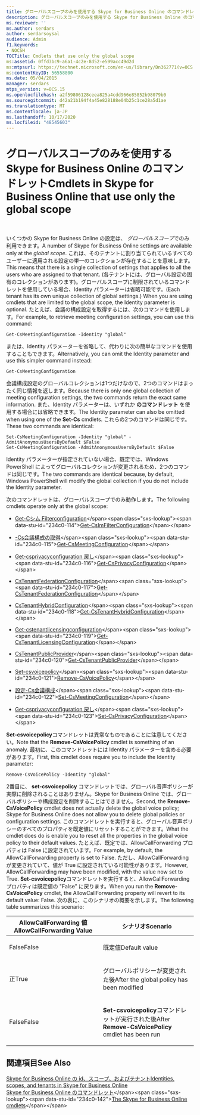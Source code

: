 ```yaml
---
title: グローバルスコープのみを使用する Skype for Business Online のコマンドレット
description: グローバルスコープのみを使用する Skype for Business Online のコマンドレット。
ms.reviewer: ''
ms.author: serdars
author: serdarsoysal
audience: Admin
f1.keywords:
- NOCSH
TOCTitle: Cmdlets that use only the global scope
ms:assetid: 0ffd3bc9-a6a1-4c2e-8d52-e599acc49d2d
ms:mtpsurl: https://technet.microsoft.com/en-us/library/Dn362771(v=OCS.15)
ms:contentKeyID: 56558800
ms.date: 05/04/2015
manager: serdars
mtps_version: v=OCS.15
ms.openlocfilehash: a2f59806128ceea825a4cdd966e85852b98079b0
ms.sourcegitcommit: d42a21b194f4a45e828188e04b25c1ce28a5d1ae
ms.translationtype: MT
ms.contentlocale: ja-JP
ms.lasthandoff: 10/17/2020
ms.locfileid: "48545603"
---
```

# <a name="cmdlets-in-skype-for-business-online-that-use-only-the-global-scope"></a><span data-ttu-id="234c0-103">グローバルスコープのみを使用する Skype for Business Online のコマンドレット</span><span class="sxs-lookup"><span data-stu-id="234c0-103">Cmdlets in Skype for Business Online that use only the global scope</span></span>

 


<span data-ttu-id="234c0-104">いくつかの Skype for Business Online の設定は、 *グローバルスコープ*でのみ利用できます。</span><span class="sxs-lookup"><span data-stu-id="234c0-104">A number of Skype for Business Online settings are available only at the *global scope*.</span></span> <span data-ttu-id="234c0-105">これは、そのテナントに割り当てられているすべてのユーザーに適用される設定の単一のコレクションが存在することを意味します。</span><span class="sxs-lookup"><span data-stu-id="234c0-105">This means that there is a single collection of settings that applies to all the users who are assigned to that tenant.</span></span> <span data-ttu-id="234c0-106">(各テナントには、グローバル設定の固有のコレクションがあります)。グローバルスコープに制限されているコマンドレットを使用している場合、Identity パラメーターは省略可能です。</span><span class="sxs-lookup"><span data-stu-id="234c0-106">(Each tenant has its own unique collection of global settings.) When you are using cmdlets that are limited to the global scope, the Identity parameter is optional.</span></span> <span data-ttu-id="234c0-107">たとえば、会議の構成設定を取得するには、次のコマンドを使用します。</span><span class="sxs-lookup"><span data-stu-id="234c0-107">For example, to retrieve meeting configuration settings, you can use this command:</span></span>

    Get-CsMeetingConfiguration -Identity "global"

<span data-ttu-id="234c0-108">または、Identity パラメーターを省略して、代わりに次の簡単なコマンドを使用することもできます。</span><span class="sxs-lookup"><span data-stu-id="234c0-108">Alternatively, you can omit the Identity parameter and use this simpler command instead:</span></span>

    Get-CsMeetingConfiguration

<span data-ttu-id="234c0-109">会議構成設定のグローバルコレクションは1つだけなので、2つのコマンドはまったく同じ情報を返します。</span><span class="sxs-lookup"><span data-stu-id="234c0-109">Because there is only one global collection of meeting configuration settings, the two commands return the exact same information.</span></span> <span data-ttu-id="234c0-110">また、Identity パラメーターは、いずれか **のコマンドレット** を使用する場合には省略できます。</span><span class="sxs-lookup"><span data-stu-id="234c0-110">The Identity parameter can also be omitted when using one of the **Set-Cs** cmdlets.</span></span> <span data-ttu-id="234c0-111">これらの2つのコマンドは同じです。</span><span class="sxs-lookup"><span data-stu-id="234c0-111">These two commands are identical:</span></span>

    Set-CsMeetingConfiguration -Identity "global" -AdmitAnonymousUsersByDefault $False
    Set-CsMeetingConfiguration -AdmitAnonymousUsersByDefault $False

<span data-ttu-id="234c0-112">Identity パラメーターが指定されていない場合、既定では、Windows PowerShell によってグローバルコレクションが変更されるため、2つのコマンドは同じです。</span><span class="sxs-lookup"><span data-stu-id="234c0-112">The two commands are identical because, by default, Windows PowerShell will modify the global collection if you do not include the Identity parameter.</span></span>

<span data-ttu-id="234c0-113">次のコマンドレットは、グローバルスコープでのみ動作します。</span><span class="sxs-lookup"><span data-stu-id="234c0-113">The following cmdlets operate only at the global scope:</span></span>

  - <span data-ttu-id="234c0-114">[Get-Cシム Filterconfiguration](https://technet.microsoft.com/library/gg398980\(v=ocs.15\))</span><span class="sxs-lookup"><span data-stu-id="234c0-114">[Get-CsImFilterConfiguration](https://technet.microsoft.com/library/gg398980\(v=ocs.15\))</span></span>

  - <span data-ttu-id="234c0-115">[-Cs会議構成の取得](https://technet.microsoft.com/library/gg425875\(v=ocs.15\))</span><span class="sxs-lookup"><span data-stu-id="234c0-115">[Get-CsMeetingConfiguration](https://technet.microsoft.com/library/gg425875\(v=ocs.15\))</span></span>

  - <span data-ttu-id="234c0-116">[Get-csprivacyconfiguration 戻し](https://technet.microsoft.com/library/gg413002\(v=ocs.15\))</span><span class="sxs-lookup"><span data-stu-id="234c0-116">[Get-CsPrivacyConfiguration](https://technet.microsoft.com/library/gg413002\(v=ocs.15\))</span></span>

  - <span data-ttu-id="234c0-117">[CsTenantFederationConfiguration](https://technet.microsoft.com/library/jj994072\(v=ocs.15\))</span><span class="sxs-lookup"><span data-stu-id="234c0-117">[Get-CsTenantFederationConfiguration](https://technet.microsoft.com/library/jj994072\(v=ocs.15\))</span></span>

  - <span data-ttu-id="234c0-118">[CsTenantHybridConfiguration](https://technet.microsoft.com/library/jj994034\(v=ocs.15\))</span><span class="sxs-lookup"><span data-stu-id="234c0-118">[Get-CsTenantHybridConfiguration](https://technet.microsoft.com/library/jj994034\(v=ocs.15\))</span></span>

  - <span data-ttu-id="234c0-119">[Get-cstenantlicensingconfiguration](https://technet.microsoft.com/library/dn362770\(v=ocs.15\))</span><span class="sxs-lookup"><span data-stu-id="234c0-119">[Get-CsTenantLicensingConfiguration](https://technet.microsoft.com/library/dn362770\(v=ocs.15\))</span></span>

  - <span data-ttu-id="234c0-120">[CsTenantPublicProvider](https://technet.microsoft.com/library/jj994016\(v=ocs.15\))</span><span class="sxs-lookup"><span data-stu-id="234c0-120">[Get-CsTenantPublicProvider](https://technet.microsoft.com/library/jj994016\(v=ocs.15\))</span></span>

  - <span data-ttu-id="234c0-121">[Set-csvoicepolicy](https://technet.microsoft.com/library/gg398309\(v=ocs.15\))</span><span class="sxs-lookup"><span data-stu-id="234c0-121">[Remove-CsVoicePolicy](https://technet.microsoft.com/library/gg398309\(v=ocs.15\))</span></span>

  - <span data-ttu-id="234c0-122">[設定-Cs会議構成](https://technet.microsoft.com/library/gg398648\(v=ocs.15\))</span><span class="sxs-lookup"><span data-stu-id="234c0-122">[Set-CsMeetingConfiguration](https://technet.microsoft.com/library/gg398648\(v=ocs.15\))</span></span>

  - <span data-ttu-id="234c0-123">[Get-csprivacyconfiguration 戻し](https://technet.microsoft.com/library/gg398484\(v=ocs.15\))</span><span class="sxs-lookup"><span data-stu-id="234c0-123">[Set-CsPrivacyConfiguration](https://technet.microsoft.com/library/gg398484\(v=ocs.15\))</span></span>

<span data-ttu-id="234c0-124">**Set-csvoicepolicy**コマンドレットは異常なものであることに注意してください。</span><span class="sxs-lookup"><span data-stu-id="234c0-124">Note that the **Remove-CsVoicePolicy** cmdlet is something of an anomaly.</span></span> <span data-ttu-id="234c0-125">最初に、このコマンドレットには Identity パラメーターを含める必要があります。</span><span class="sxs-lookup"><span data-stu-id="234c0-125">First, this cmdlet does require you to include the Identity parameter:</span></span>

    Remove-CsVoicePolicy -Identity "global"

<span data-ttu-id="234c0-126">2番目に、 **set-csvoicepolicy** コマンドレットでは、グローバル音声ポリシーが実際に削除されることはありません。Skype for Business Online では、グローバルポリシーや構成設定を削除することはできません。</span><span class="sxs-lookup"><span data-stu-id="234c0-126">Second, the **Remove-CsVoicePolicy** cmdlet does not actually delete the global voice policy; Skype for Business Online does not allow you to delete global policies or configuration settings.</span></span> <span data-ttu-id="234c0-127">このコマンドレットを実行すると、グローバル音声ポリシーのすべてのプロパティを既定値にリセットすることができます。</span><span class="sxs-lookup"><span data-stu-id="234c0-127">What the cmdlet does do is enable you to reset all the properties in the global voice policy to their default values.</span></span> <span data-ttu-id="234c0-128">たとえば、既定では、AllowCallForwarding プロパティは False に設定されています。</span><span class="sxs-lookup"><span data-stu-id="234c0-128">For example, by default, the AllowCallForwarding property is set to False.</span></span> <span data-ttu-id="234c0-129">ただし、AllowCallForwarding が変更されていて、値が True に設定されている可能性があります。</span><span class="sxs-lookup"><span data-stu-id="234c0-129">However, AllowCallForwarding may have been modified, with the value now set to True.</span></span> <span data-ttu-id="234c0-130">**Set-csvoicepolicy**コマンドレットを実行すると、AllowCallForwarding プロパティは既定値の "False" に戻ります。</span><span class="sxs-lookup"><span data-stu-id="234c0-130">When you run the **Remove-CsVoicePolicy** cmdlet, the AllowCallForwarding property will revert to its default value: False.</span></span> <span data-ttu-id="234c0-131">次の表に、このシナリオの概要を示します。</span><span class="sxs-lookup"><span data-stu-id="234c0-131">The following table summarizes this scenario:</span></span>


<table>
<colgroup>
<col style="width: 50%" />
<col style="width: 50%" />
</colgroup>
<thead>
<tr class="header">
<th><span data-ttu-id="234c0-132">AllowCallForwarding 値</span><span class="sxs-lookup"><span data-stu-id="234c0-132">AllowCallForwarding Value</span></span></th>
<th><span data-ttu-id="234c0-133">シナリオ</span><span class="sxs-lookup"><span data-stu-id="234c0-133">Scenario</span></span></th>
</tr>
</thead>
<tbody>
<tr class="odd">
<td><p><span data-ttu-id="234c0-134">False</span><span class="sxs-lookup"><span data-stu-id="234c0-134">False</span></span></p></td>
<td><p><span data-ttu-id="234c0-135">既定値</span><span class="sxs-lookup"><span data-stu-id="234c0-135">Default value</span></span></p></td>
</tr>
<tr class="even">
<td><p><span data-ttu-id="234c0-136">正</span><span class="sxs-lookup"><span data-stu-id="234c0-136">True</span></span></p></td>
<td><p><span data-ttu-id="234c0-137">グローバルポリシーが変更された後</span><span class="sxs-lookup"><span data-stu-id="234c0-137">After the global policy has been modified</span></span></p></td>
</tr>
<tr class="odd">
<td><p><span data-ttu-id="234c0-138">False</span><span class="sxs-lookup"><span data-stu-id="234c0-138">False</span></span></p></td>
<td><p><span data-ttu-id="234c0-139"><strong>Set-csvoicepolicy</strong>コマンドレットが実行された後</span><span class="sxs-lookup"><span data-stu-id="234c0-139">After <strong>Remove-CsVoicePolicy</strong> cmdlet has been run</span></span></p></td>
</tr>
</tbody>
</table>


## <a name="see-also"></a><span data-ttu-id="234c0-140">関連項目</span><span class="sxs-lookup"><span data-stu-id="234c0-140">See Also</span></span>


[<span data-ttu-id="234c0-141">Skype for Business Online の id、スコープ、およびテナント</span><span class="sxs-lookup"><span data-stu-id="234c0-141">Identities, scopes, and tenants in Skype for Business Online</span></span>](identities-scopes-and-tenants-in-skype-for-business-online.md)  
<span data-ttu-id="234c0-142">[Skype for Business Online のコマンドレット](https://technet.microsoft.com/library/dn362817\(v=ocs.15\))</span><span class="sxs-lookup"><span data-stu-id="234c0-142">[The Skype for Business Online cmdlets](https://technet.microsoft.com/library/dn362817\(v=ocs.15\))</span></span>

